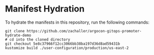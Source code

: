 # Manifest Hydration

To hydrate the manifests in this repository, run the following commands:

```shell
git clone https://github.com/zachaller/argocon-gitops-promoter-hydrate-demo
# cd into the cloned directory
git checkout 5e8c37966f12cc3066bb38ba197d36d8ad59431b
kustomize build ./user-configuration/production/us-east-2
```
